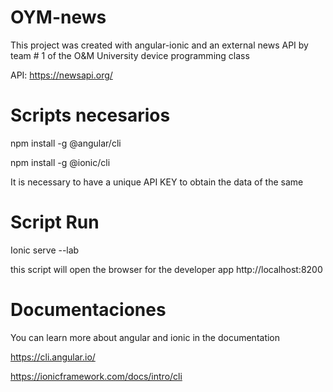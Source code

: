 # OYM-news
This project was created with angular-ionic and an external news API by team # 1 of the O&M University device programming class

API: https://newsapi.org/

# Scripts necesarios
npm install -g @angular/cli

npm install -g @ionic/cli 

It is necessary to have a unique API KEY to obtain the data of the same

# Script Run
Ionic serve --lab

this script will open the browser for the developer app http://localhost:8200

# Documentaciones
You can learn more about angular and ionic in the documentation

https://cli.angular.io/

https://ionicframework.com/docs/intro/cli
